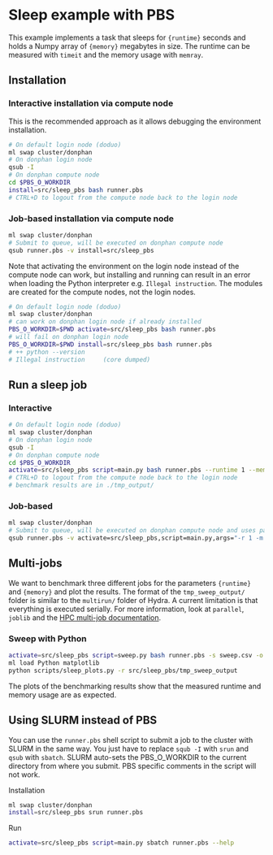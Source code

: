 # Sleep example with PBS

This example implements a task that sleeps for `{runtime}` seconds and holds a Numpy array of `{memory}` megabytes in size. The runtime can be measured with `timeit` and the memory usage with `memray`.

## Installation

### Interactive installation via compute node

This is the recommended approach as it allows debugging the environment installation.

```bash
# On default login node (doduo)
ml swap cluster/donphan
# On donphan login node
qsub -I
# On donphan compute node
cd $PBS_O_WORKDIR
install=src/sleep_pbs bash runner.pbs
# CTRL+D to logout from the compute node back to the login node
```

### Job-based installation via compute node

```bash
ml swap cluster/donphan
# Submit to queue, will be executed on donphan compute node
qsub runner.pbs -v install=src/sleep_pbs 
```

Note that activating the environment on the login node instead of the compute node can work, but installing and running can result in an error when loading the Python interpreter e.g. `Illegal instruction`. The modules are created for the compute nodes, not the login nodes. 
```bash
# On default login node (doduo)
ml swap cluster/donphan
# can work on donphan login node if already installed
PBS_O_WORKDIR=$PWD activate=src/sleep_pbs bash runner.pbs
# will fail on donphan login node
PBS_O_WORKDIR=$PWD install=src/sleep_pbs bash runner.pbs
# ++ python --version
# Illegal instruction     (core dumped)
```

## Run a sleep job

### Interactive

```bash
# On default login node (doduo)
ml swap cluster/donphan
# On donphan login node
qsub -I
# On donphan compute node
cd $PBS_O_WORKDIR
activate=src/sleep_pbs script=main.py bash runner.pbs --runtime 1 --memory 1 --output_dir tmp_output
# CTRL+D to logout from the compute node back to the login node
# benchmark results are in ./tmp_output/
```

### Job-based

```bash
ml swap cluster/donphan
# Submit to queue, will be executed on donphan compute node and uses parameter shorthand
qsub runner.pbs -v activate=src/sleep_pbs,script=main.py,args="-r 1 -m 1 -o tmp_output"
```

## Multi-jobs

We want to benchmark three different jobs for the parameters `{runtime}` and `{memory}` and plot the results. 
The format of the `tmp_sweep_output/` folder is similar to the `multirun/` folder of Hydra. A current limitation is that everything is executed serially. For more information, look at `parallel`, `joblib` and the [HPC multi-job documentation](https://docs.hpc.ugent.be/macOS/multi_job_submission/).

### Sweep with Python

```bash
activate=src/sleep_pbs script=sweep.py bash runner.pbs -s sweep.csv -o tmp_sweep_output
ml load Python matplotlib
python scripts/sleep_plots.py -r src/sleep_pbs/tmp_sweep_output
```

The plots of the benchmarking results show that the measured runtime and memory usage are as expected.

## Using SLURM instead of PBS

You can use the `runner.pbs` shell script to submit a job to the cluster with SLURM in the same way. You just have to replace `squb -I` with `srun` and `qsub` with `sbatch`. SLURM auto-sets the PBS_O_WORKDIR to the current directory from where you submit. PBS specific comments in the script will not work.

Installation
```bash
ml swap cluster/donphan
install=src/sleep_pbs srun runner.pbs
```

Run 
```bash
activate=src/sleep_pbs script=main.py sbatch runner.pbs --help
```
